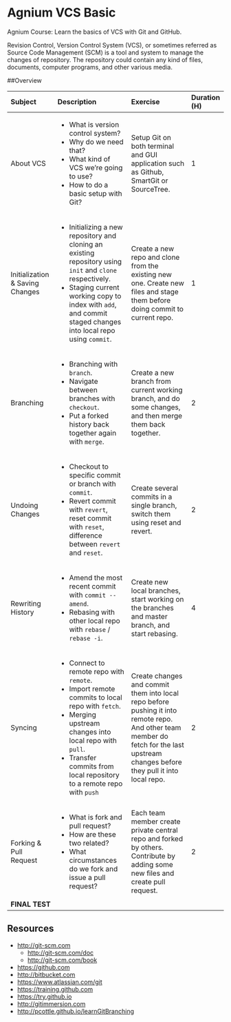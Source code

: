 # Agnium VCS Basic

Agnium Course: Learn the basics of VCS with Git and GitHub.

Revision Control, Version Control System (VCS), or sometimes referred as Source Code Management (SCM) is a tool and system to manage the changes of repository. The repository could contain any kind of files, documents, computer programs, and other various media.

##Overview

| Subject | Description	| Exercise | Duration (H) |
|:--------|:------------|:---------|:-------------|
| About VCS	| <ul><li>What is version control system?</li><li>Why do we need that?</li><li>What kind of VCS we’re going to use?</li><li>How to do a basic setup with Git?</li></ul> | Setup Git on both terminal and GUI application such as Github, SmartGit or SourceTree. | 1 |
| Initialization & Saving Changes | <ul><li>Initializing a new repository and cloning an existing repository using `init` and `clone` respectively.</li><li>Staging current working copy to index with `add`, and commit staged changes into local repo using `commit`.</li></ul> | Create a new repo and clone from the existing new one. Create new files and stage them before doing commit to current repo. | 1 |
| Branching |	<ul><li>Branching with `branch`.</li><li>Navigate between branches with `checkout`.</li><li>Put a forked history back together again with `merge`.</li></ul> | Create a new branch from current working branch, and do some changes, and then merge them back together. |	2 |
| Undoing Changes |	<ul><li>Checkout to specific commit or branch with `commit`.</li><li>Revert commit with `revert`, reset commit with `reset`, difference between `revert` and `reset`.</li></ul> | Create several commits in a single branch, switch them using reset and revert. | 2 |
| Rewriting History |	<ul><li>Amend the most recent commit with `commit --amend`.</li><li>Rebasing with other local repo with `rebase` / `rebase -i`.</li></ul> | Create new local branches, start working on the branches and master branch, and start rebasing. | 4 |
| Syncing |	<ul><li>Connect to remote repo with `remote`.</li><li>Import remote commits to local repo with `fetch`.</li><li>Merging upstream changes into local repo with `pull`.</li><li>Transfer commits from local repository to a remote repo with `push`</li></ul> | Create changes and commit them into local repo before pushing it into remote repo. And other team member do fetch for the last upstream changes before they pull it into local repo. | 2 |
| Forking & Pull Request | <ul><li>What is fork and pull request?</li><li>How are these two related?</li><li>What circumstances do we fork and issue a pull request?</li></ul> | Each team member create private central repo and forked by others. Contribute by adding some new files and create pull request. | 2 |
| <strong>FINAL TEST</strong> ||||

## Resources
+ http://git-scm.com
  + http://git-scm.com/doc
  + http://git-scm.com/book
+ https://github.com
+ http://bitbucket.com
+ https://www.atlassian.com/git
+ https://training.github.com
+ https://try.github.io
+ http://gitimmersion.com
+ http://pcottle.github.io/learnGitBranching
